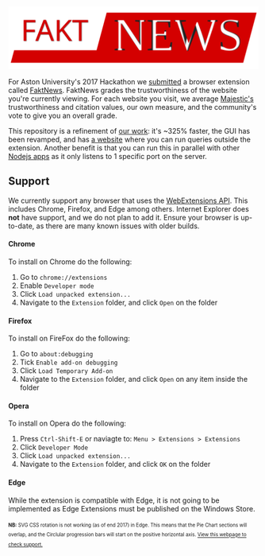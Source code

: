 [![FaktNews](public/images/logo-header.svg "Logo")](http://jonmarsh.tech)

For Aston University's 2017 Hackathon we <a href="https://devpost.com/software/faktnews">submitted</a> a browser extension called [FaktNews](http://jonmarsh.tech). FaktNews grades the trustworthiness of the website you're currently viewing. For each website you visit, we average [Majestic's](https://majestic.com) trustworthiness and citation values, our own measure, and the community's vote to give you an overall grade.

This repository is a refinement of [our work](https://github.com/jamesevickery/astonhack2017): it's ~325% faster, the GUI has been revamped, and has [a website](http://jonmarsh.tech) where you can run queries outside the extension. Another benefit is that you can run this in parallel with other [Nodejs apps](https://nodejs.org/en/about/) as it only listens to 1 specific port on the server.

## Support

We currently support any browser that uses the [WebExtensions API](https://browserext.github.io). This includes Chrome, Firefox, and Edge among others. Internet Explorer does **not** have support, and we do not plan to add it. Ensure your browser is up-to-date, as there are many known issues with older builds.


#### Chrome

To install on Chrome do the following:
1. Go to `chrome://extensions`
2. Enable `Developer mode`
3. Click `Load unpacked extension...`
4. Navigate to the `Extension` folder, and click `Open` on the folder


#### Firefox

To install on FireFox do the following:
1. Go to `about:debugging`
2. Tick `Enable add-on debugging`
3. Click `Load Temporary Add-on`
4. Navigate to the `Extension` folder, and click `Open` on any item inside the folder


#### Opera

To install on Opera do the following:
1. Press `Ctrl-Shift-E` or naviagte to: `Menu > Extensions > Extensions`
2. Click `Developer Mode`
3. Click `Load unpacked extension...`
4. Navigate to the `Extension` folder, and click `OK` on the folder


#### Edge

While the extension is compatible with Edge, it is not going to be implemented as Edge Extensions must be published on the Windows Store.

<sup><sub>**NB:** SVG CSS rotation is not working (as of end 2017) in Edge. This means that the Pie Chart sections will overlap, and the Circlular progression bars will start on the positive horizontal axis. [View this webpage to check support.](https://developer.microsoft.com/en-us/microsoft-edge/platform/status/supportcsstransformsonsvg/)</sup></sub>
